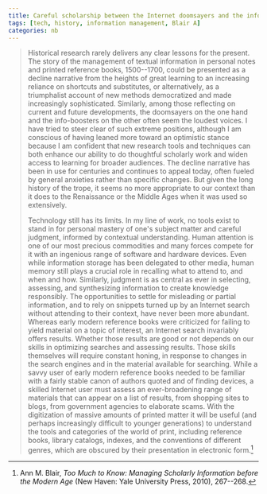 ```yaml
---
title: Careful scholarship between the Internet doomsayers and the info-boosters
tags: [tech, history, information management, Blair A]
categories: nb
---
```


> Historical research rarely delivers any clear lessons for the present. The story of the management of textual information in personal notes and printed reference books, 1500--1700, could be presented as a decline narrative from the heights of great learning to an increasing reliance on shortcuts and substitutes, or alternatively, as a triumphalist account of new methods democratized and made increasingly sophisticated. Similarly, among those reflecting on current and future developments, the doomsayers on the one hand and the info-boosters on the other often seem the loudest voices. I have tried to steer clear of such extreme positions, although I am conscious of having leaned more toward an optimistic stance because I am confident that new research tools and techniques can both enhance our ability to do thoughtful scholarly work and widen access to learning for broader audiences. The decline narrative has been in use for centuries and continues to appeal today, often fueled by general anxieties rather than specific changes. But given the long history of the trope, it seems no more appropriate to our context than it does to the Renaissance or the Middle Ages when it was used so extensively.
>
> Technology still has its limits. In my line of work, no tools exist to stand in for personal mastery of one's subject matter and careful judgment, informed by contextual understanding. Human attention is one of our most precious commodities and many forces compete for it with an ingenious range of software and hardware devices. Even while information storage has been delegated to other media, human memory still plays a crucial role in recalling what to attend to, and when and how. Similarly, judgment is as central as ever in selecting, assessing, and synthesizing information to create knowledge responsibly. The opportunities to settle for misleading or partial information, and to rely on snippets turned up by an Internet search without attending to their context, have never been more abundant. Whereas early modern reference books were criticized for failing to yield material on a topic of interest, an Internet search invariably offers results. Whether those results are good or not depends on our skills in optimizing searches and assessing results. Those skills themselves will require constant honing, in response to changes in the search engines and in the material available for searching. While a savvy user of early modern reference books needed to be familiar with a fairly stable canon of authors quoted and of finding devices, a skilled Internet user must assess an ever-broadening range of materials that can appear on a list of results, from shopping sites to blogs, from government agencies to elaborate scams. With the digitization of massive amounts of printed matter it will be useful (and perhaps increasingly difficult to younger generations) to understand the tools and categories of the world of print, including reference books, library catalogs, indexes, and the conventions of different genres, which are obscured by their presentation in electronic form.[^ref]

[^ref]: Ann M. Blair, *Too Much to Know: Managing Scholarly Information before the Modern Age* (New Haven: Yale University Press, 2010), 267--268.